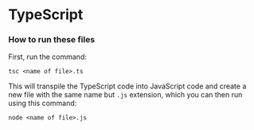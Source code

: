# TypeScript

### How to run these files
First, run the command:

```tsc <name of file>.ts```

This will transpile the TypeScript code into JavaScript code and create a new file with the same name but `.js` extension, which you can then run using this command:

```node <name of file>.js```
